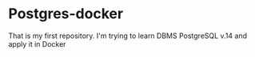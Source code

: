 # Postgres-docker
That is my first repository. I'm trying to learn DBMS PostgreSQL v.14 and apply it in Docker
